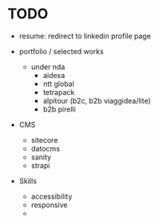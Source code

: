 # TODO

* resume: redirect to linkedin profile page


* portfolio / selected works
  * under nda
    * aidexa
    * ntt global
    * tetrapack
    * alpitour (b2c, b2b viaggidea/lite)
    * b2b pirelli
* CMS
  * sitecore
  * datocms
  * sanity
  * strapi
* Skills
  * accessibility
  * responsive
  * 
